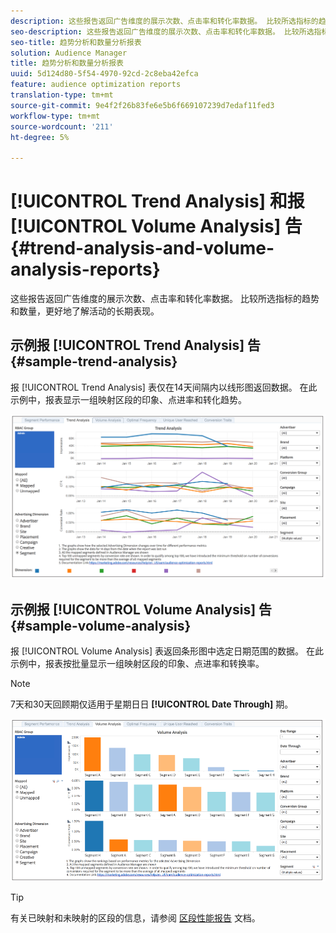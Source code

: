 ```yaml
---
description: 这些报告返回广告维度的展示次数、点击率和转化率数据。 比较所选指标的趋势和数量，更好地了解活动的长期表现。
seo-description: 这些报告返回广告维度的展示次数、点击率和转化率数据。 比较所选指标的趋势和数量，更好地了解活动的长期表现。
seo-title: 趋势分析和数量分析报表
solution: Audience Manager
title: 趋势分析和数量分析报表
uuid: 5d124d80-5f54-4970-92cd-2c8eba42efca
feature: audience optimization reports
translation-type: tm+mt
source-git-commit: 9e4f2f26b83fe6e5b6f669107239d7edaf11fed3
workflow-type: tm+mt
source-wordcount: '211'
ht-degree: 5%

---
```



# [!UICONTROL Trend Analysis] 和报 [!UICONTROL Volume Analysis] 告{#trend-analysis-and-volume-analysis-reports}

这些报告返回广告维度的展示次数、点击率和转化率数据。 比较所选指标的趋势和数量，更好地了解活动的长期表现。

## 示例报 [!UICONTROL Trend Analysis] 告 {#sample-trend-analysis}

报 [!UICONTROL Trend Analysis] 表仅在14天间隔内以线形图返回数据。 在此示例中，报表显示一组映射区段的印象、点进率和转化趋势。

![](assets/trend-analysis.png)

## 示例报 [!UICONTROL Volume Analysis] 告 {#sample-volume-analysis}

报 [!UICONTROL Volume Analysis] 表返回条形图中选定日期范围的数据。 在此示例中，报表按批量显示一组映射区段的印象、点进率和转换率。

>[!NOTE]
>
>7天和30天回顾期仅适用于星期日日 **[!UICONTROL Date Through]** 期。

![](assets/volume-analysis.png)

>[!TIP]
>
>有关已映射和未映射的区段的信息，请参阅 [区段性能报告](../../../reporting/audience-optimization-reports/aor-advertisers/segment-performance.md) 文档。


